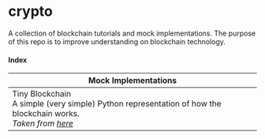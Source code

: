 # crypto

A collection of blockchain tutorials and mock implementations. The purpose of this repo is to improve understanding on blockchain technology.

#### Index

|Mock Implementations|
|---|
|Tiny Blockchain<br>A simple (very simple) Python representation of how the blockchain works.<br>*Taken from [here](https://medium.com/crypto-currently/lets-build-the-tiniest-blockchain-e70965a248b)*|
